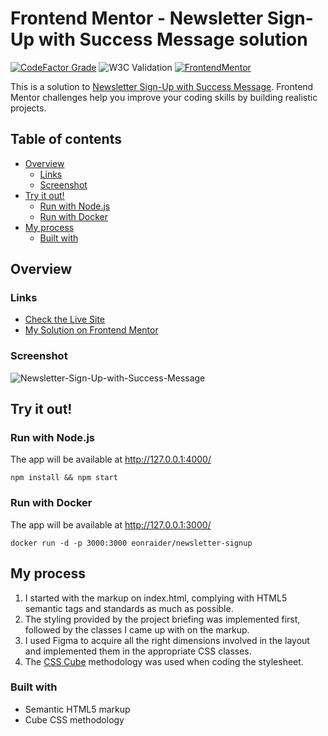 # Frontend Mentor - Newsletter Sign-Up with Success Message solution

[![CodeFactor Grade](https://img.shields.io/codefactor/grade/github/Havoc-Solutions/newsletter-signup?label=CodeFactor&logo=codefactor&style=flat-square)](https://www.codefactor.io/repository/github/Havoc-Solutions/newsletter-signup)
![W3C Validation](https://img.shields.io/w3c-validation/html?style=flat-square&targetUrl=https%3A%2F%2Feon-newsletter-signup.netlify.app%2F)
[![FrontendMentor](https://img.shields.io/badge/FrontendMentor-EONRaider-blue?style=flat-square)](https://www.frontendmentor.io/profile/EONRaider)

This is a solution
to [Newsletter Sign-Up with Success Message](https://www.frontendmentor.io/challenges/newsletter-signup-form-with-success-message-3FC1AZbNrv).
Frontend Mentor challenges help you
improve your coding skills by building realistic projects.

## Table of contents

- [Overview](#overview)
  - [Links](#links)
  - [Screenshot](#screenshot)
- [Try it out!](#try-it-out)
  - [Run with Node.js](#run-with-nodejs)
  - [Run with Docker](#run-with-docker)
- [My process](#my-process)
  - [Built with](#built-with)

## Overview

### Links

- [Check the Live Site](https://eon-newsletter-signup.netlify.app/)
- [My Solution on Frontend Mentor]()

### Screenshot

![Newsletter-Sign-Up-with-Success-Message](https://github.com/Havoc-Solutions/newsletter-signup/assets/15611424/d9301332-13fb-4267-91ed-a0a78b5faa9d)

## Try it out!

### Run with Node.js

The app will be available at http://127.0.0.1:4000/

```shell
npm install && npm start
```

### Run with Docker

The app will be available at http://127.0.0.1:3000/

```shell
docker run -d -p 3000:3000 eonraider/newsletter-signup
```

## My process

1. I started with the markup on index.html, complying with HTML5 semantic tags and standards as much as possible.
2. The styling provided by the project briefing was implemented first, followed by the classes I came up with on the
   markup.
3. I used Figma to acquire all the right dimensions involved in the layout and implemented them in the appropriate CSS
   classes.
4. The [CSS Cube](https://cube.fyi/) methodology was used when coding the stylesheet.

### Built with

- Semantic HTML5 markup
- Cube CSS methodology
